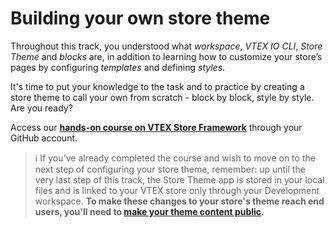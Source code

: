 # Building your own store theme

Throughout this track, you understood what *workspace*, *VTEX IO CLI*, *Store Theme* and *blocks* are, in addition to learning how to customize your store’s pages by configuring *templates* and defining *styles*. 

It's time to put your knowledge to the task and to practice by creating a store theme to call your own from scratch - block by block, style by style. Are you ready?

Access our [**hands-on course on VTEX Store Framework**](http://lab.github.com/vtex-trainings/store-framework) through your GitHub account.

>ℹ️ If you've already completed the course and wish to move on to the next step of configuring your store theme, remember: up until the very last step of this track, the Store Theme app is stored in your local files and is linked to your VTEX store only through your Development workspace. <strong>To make these changes to your store's theme reach end users, you'll need to <a href="https://developers.vtex.com/vtex-developer-docs/docs/vtex-io-documentation-making-your-theme-content-public/">make your theme content public</a>.